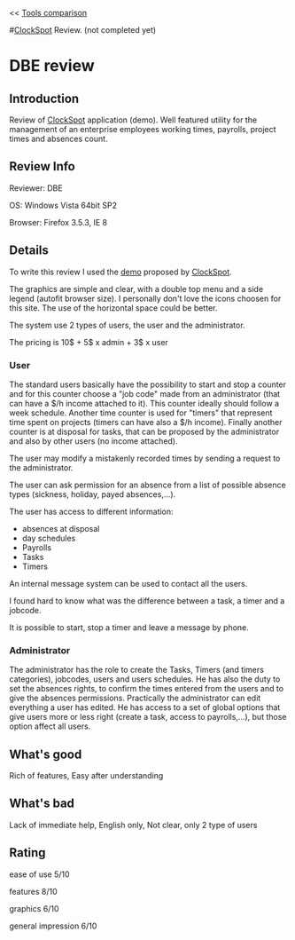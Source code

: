 << [Tools comparison](ToolsComparison.md)

#[ClockSpot](http://www.clockspot.net/) Review. (not completed yet)


# DBE review #

## Introduction ##

Review of [ClockSpot](http://www.clockspot.net/) application (demo). Well featured utility for the management of an enterprise employees working times, payrolls, project times and absences count.



## Review Info ##

Reviewer: DBE

OS: Windows Vista 64bit SP2

Browser: Firefox 3.5.3, IE 8



## Details ##

To write this review I used the [demo](http://demo.clockspot.net/) proposed by [ClockSpot](http://www.clockspot.net/).

The graphics are simple and clear, with a double top menu and a side legend (autofit browser size). I personally don't love the icons choosen for this site. The use of the horizontal space could be better.

The system use 2 types of users, the user and the administrator.

The pricing is 10$ + 5$ x admin + 3$ x user

### User ###

The standard users basically have the possibility to start and stop a counter and for this counter choose a "job code" made from an administrator (that can have a $/h income attached to it). This counter ideally should follow a week schedule. Another time counter is used for "timers" that represent time spent on projects (timers can have also a $/h income). Finally another counter is at disposal for tasks, that can be proposed by the administrator and also by other users (no income attached).

The user may modify a mistakenly recorded times by sending a request to the administrator.

The user can ask permission for an absence from a list of possible absence types (sickness, holiday, payed absences,...).

The user has access to different information:
  * absences at disposal
  * day schedules
  * Payrolls
  * Tasks
  * Timers


An internal message system can be used to contact all the users.

I found hard to know what was the difference between a task, a timer and a jobcode.

It is possible to start, stop a timer and leave a message by phone.



### Administrator ###

The administrator has the role to create the Tasks, Timers (and timers categories), jobcodes, users and users schedules. He has also the duty to set the absences rights, to confirm the times entered from the users and to give the absences permissions.
Practically the administrator can edit everything a user has edited. He has access to a set of global options that give users more or less right (create a task, access to payrolls,...), but those option affect all users.



## What's good ##

Rich of features, Easy after understanding



## What's bad ##

Lack of immediate help, English only, Not clear, only 2 type of users



## Rating ##

ease of use 5/10

features 8/10

graphics 6/10

general impression 6/10